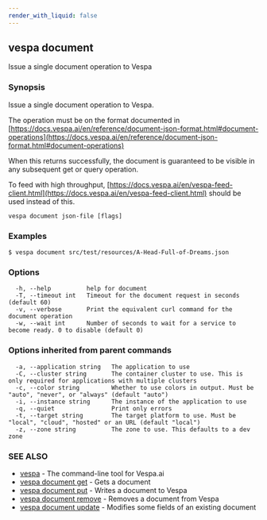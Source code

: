 ```yaml
---
render_with_liquid: false
---
```


## vespa document

Issue a single document operation to Vespa

### Synopsis

Issue a single document operation to Vespa.

The operation must be on the format documented in
[https://docs.vespa.ai/en/reference/document-json-format.html#document-operations](https://docs.vespa.ai/en/reference/document-json-format.html#document-operations)

When this returns successfully, the document is guaranteed to be visible in any
subsequent get or query operation.

To feed with high throughput, [https://docs.vespa.ai/en/vespa-feed-client.html](https://docs.vespa.ai/en/vespa-feed-client.html)
should be used instead of this.

```
vespa document json-file [flags]
```

### Examples

```
$ vespa document src/test/resources/A-Head-Full-of-Dreams.json
```

### Options

```
  -h, --help          help for document
  -T, --timeout int   Timeout for the document request in seconds (default 60)
  -v, --verbose       Print the equivalent curl command for the document operation
  -w, --wait int      Number of seconds to wait for a service to become ready. 0 to disable (default 0)
```

### Options inherited from parent commands

```
  -a, --application string   The application to use
  -C, --cluster string       The container cluster to use. This is only required for applications with multiple clusters
  -c, --color string         Whether to use colors in output. Must be "auto", "never", or "always" (default "auto")
  -i, --instance string      The instance of the application to use
  -q, --quiet                Print only errors
  -t, --target string        The target platform to use. Must be "local", "cloud", "hosted" or an URL (default "local")
  -z, --zone string          The zone to use. This defaults to a dev zone
```

### SEE ALSO

* [vespa](vespa.html)	 - The command-line tool for Vespa.ai
* [vespa document get](vespa_document_get.html)	 - Gets a document
* [vespa document put](vespa_document_put.html)	 - Writes a document to Vespa
* [vespa document remove](vespa_document_remove.html)	 - Removes a document from Vespa
* [vespa document update](vespa_document_update.html)	 - Modifies some fields of an existing document


